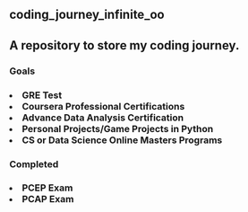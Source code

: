 <h2>coding_journey_infinite_oo<h2/>

<h2>A repository to store my coding journey.</h2>

<h3>Goals<h3/>
	<div>
		<li>GRE Test</li>
		<li>Coursera Professional Certifications</li>
		<li>Advance Data Analysis Certification</li>
		<li>Personal Projects/Game Projects in Python</li>
		<li>CS or Data Science Online Masters Programs</li>
	</div>
<h3>Completed<h3/>
	<div>
		<li>PCEP Exam</li>
		<li>PCAP Exam</li>
	</div>
